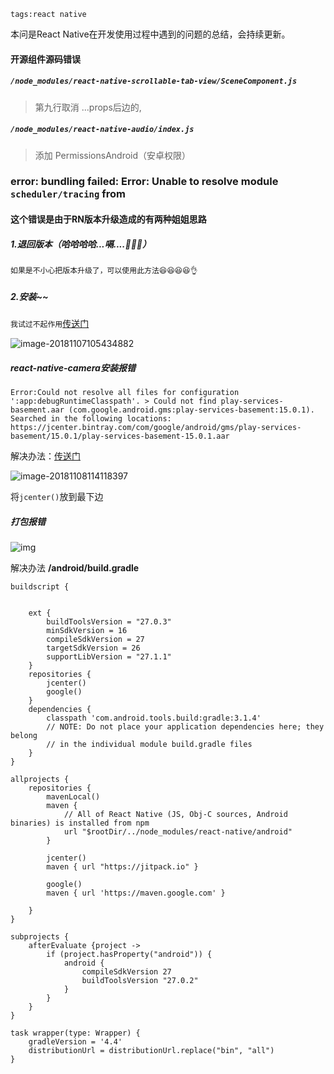 ```
tags:react native
```



本问是React Native在开发使用过程中遇到的问题的总结，会持续更新。<!--more-->

#### 开源组件源码错误

##### `/node_modules/react-native-scrollable-tab-view/SceneComponent.js`

> 第九行取消 ...props后边的,

##### `/node_modules/react-native-audio/index.js`

> 添加 PermissionsAndroid（安卓权限）



### error: bundling failed: Error: Unable to resolve module `scheduler/tracing` from



#### 这个错误是由于RN版本升级造成的有两种姐姐思路

##### 1.退回版本（哈哈哈哈...嗝....👻👻👻）

`如果是不小心把版本升级了，可以使用此方法😆😆😆😆👌`

##### 2.安装~~

`我试过不起作用`[传送门](https://github.com/facebook/react-native/issues/21150)


![image-20181107105434882](https://ws3.sinaimg.cn/large/006tNbRwly1fwzb9tvccrj30lj05z3yv.jpg)

#####  react-native-camera安装报错

```
Error:Could not resolve all files for configuration ':app:debugRuntimeClasspath'. > Could not find play-services-basement.aar (com.google.android.gms:play-services-basement:15.0.1). Searched in the following locations: https://jcenter.bintray.com/com/google/android/gms/play-services-basement/15.0.1/play-services-basement-15.0.1.aar
```

解决办法：[传送门](https://github.com/react-native-community/react-native-camera/issues/1878)

![image-20181108114118397](https://ws2.sinaimg.cn/large/006tNbRwly1fx0i89plduj30m308tq43.jpg)

将`jcenter()`放到最下边



##### 打包报错

![img](http://pd8738g5p.bkt.clouddn.com/20181112153919.png)

解决办法
**/android/build.gradle**

```
buildscript {

    
    ext {
        buildToolsVersion = "27.0.3"
        minSdkVersion = 16
        compileSdkVersion = 27
        targetSdkVersion = 26
        supportLibVersion = "27.1.1"
    }
    repositories {
        jcenter()
        google()
    }
    dependencies {
        classpath 'com.android.tools.build:gradle:3.1.4'
        // NOTE: Do not place your application dependencies here; they belong
        // in the individual module build.gradle files
    }
}

allprojects {
    repositories {
        mavenLocal()
        maven {
            // All of React Native (JS, Obj-C sources, Android binaries) is installed from npm
            url "$rootDir/../node_modules/react-native/android"
        }

        jcenter()
        maven { url "https://jitpack.io" }

        google()
        maven { url 'https://maven.google.com' }

    }
}

subprojects {
    afterEvaluate {project ->
        if (project.hasProperty("android")) {
            android {
                compileSdkVersion 27
                buildToolsVersion "27.0.2"
            }
        }
    }
}

task wrapper(type: Wrapper) {
    gradleVersion = '4.4'
    distributionUrl = distributionUrl.replace("bin", "all")
}

```

